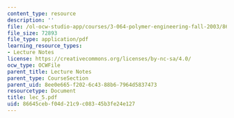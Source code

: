 ```yaml
---
content_type: resource
description: ''
file: /ol-ocw-studio-app/courses/3-064-polymer-engineering-fall-2003/86645cebf04d21c9c08345b3fe24e127_lec_5.pdf
file_size: 72893
file_type: application/pdf
learning_resource_types:
- Lecture Notes
license: https://creativecommons.org/licenses/by-nc-sa/4.0/
ocw_type: OCWFile
parent_title: Lecture Notes
parent_type: CourseSection
parent_uid: 8ee0e665-f202-6c43-88b6-7964d5837473
resourcetype: Document
title: lec_5.pdf
uid: 86645ceb-f04d-21c9-c083-45b3fe24e127
---
```

